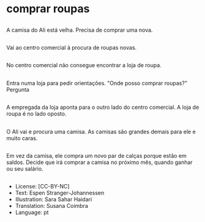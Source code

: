 # comprar roupas

##
A camisa do Ali está velha. Precisa de comprar uma nova.

##
Vai ao centro comercial à procura de roupas novas.

##
No centro comercial não consegue encontrar a loja de roupa.

##
Entra numa loja para pedir orientações. "Onde posso comprar roupas?" Pergunta

##
A empregada da loja aponta para o outro lado do centro comercial. A loja de roupa é no lado oposto.

##
O Ali vai e procura uma camisa. As camisas são grandes demais para ele e muito caras.

##
Em vez da camisa, ele compra um novo par de calças porque estão em saldos. Decide que irá comprar a camisa no próximo mês, quando ganhar ou seu salário.

##
* License: [CC-BY-NC]
* Text: Espen Stranger-Johannessen
* Illustration: Sara Sahar Haidari
* Translation: Susana Coimbra
* Language: pt

